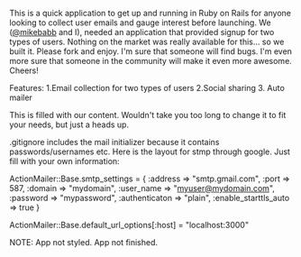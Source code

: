 This is a quick application to get up and running in Ruby on Rails for anyone looking to collect user emails and gauge interest before launching. We ([@mikebabb](http://github.com/mikebabb) and I), needed an application that provided signup for two types of users. Nothing on the market was really available for this… so we built it. Please fork and enjoy. I'm sure that someone will find bugs. I'm even more sure that someone in the community will make it even more awesome. Cheers!

Features:
1.Email collection for two types of users
2.Social sharing 
3. Auto mailer

This is filled with our content. Wouldn't take you too long to change it to fit your needs, but just a heads up. 

.gitignore includes the mail initializer because it contains passwords/usernames etc. Here is the layout for stmp through google. Just fill with your own information:

ActionMailer::Base.smtp_settings = {
	:address			=> "smtp.gmail.com",
	:port					=> 587,
	:domain 			=> "mydomain",
	:user_name 		=> "myuser@mydomain.com",
	:password 		=> "mypassword",
	:authenticaton => "plain",
	:enable_starttls_auto => true
}

ActionMailer::Base.default_url_options[:host] = "localhost:3000"

NOTE: App not styled. App not finished. 